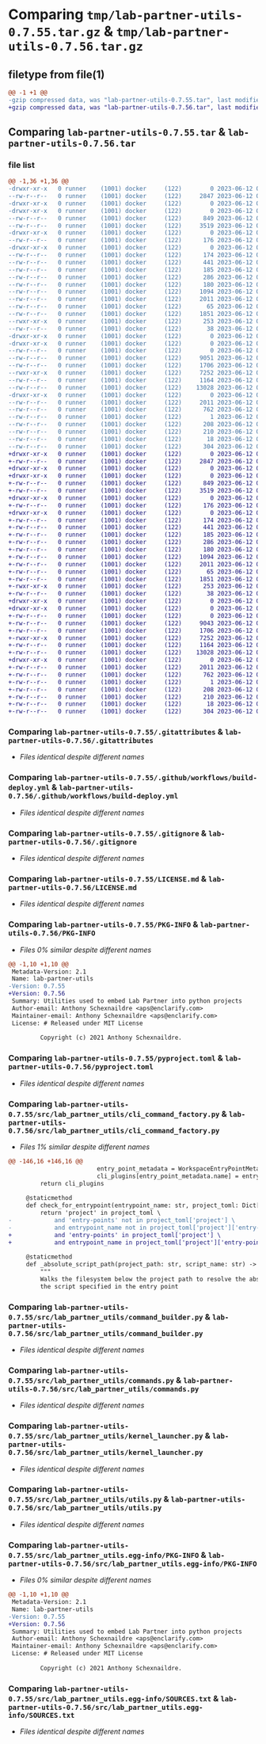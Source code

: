 # Comparing `tmp/lab-partner-utils-0.7.55.tar.gz` & `tmp/lab-partner-utils-0.7.56.tar.gz`

## filetype from file(1)

```diff
@@ -1 +1 @@
-gzip compressed data, was "lab-partner-utils-0.7.55.tar", last modified: Mon Jun 12 02:02:19 2023, max compression
+gzip compressed data, was "lab-partner-utils-0.7.56.tar", last modified: Mon Jun 12 02:09:44 2023, max compression
```

## Comparing `lab-partner-utils-0.7.55.tar` & `lab-partner-utils-0.7.56.tar`

### file list

```diff
@@ -1,36 +1,36 @@
-drwxr-xr-x   0 runner    (1001) docker     (122)        0 2023-06-12 02:02:19.005402 lab-partner-utils-0.7.55/
--rw-r--r--   0 runner    (1001) docker     (122)     2847 2023-06-12 02:01:55.000000 lab-partner-utils-0.7.55/.gitattributes
-drwxr-xr-x   0 runner    (1001) docker     (122)        0 2023-06-12 02:02:19.001402 lab-partner-utils-0.7.55/.github/
-drwxr-xr-x   0 runner    (1001) docker     (122)        0 2023-06-12 02:02:19.001402 lab-partner-utils-0.7.55/.github/workflows/
--rw-r--r--   0 runner    (1001) docker     (122)      849 2023-06-12 02:01:55.000000 lab-partner-utils-0.7.55/.github/workflows/build-deploy.yml
--rw-r--r--   0 runner    (1001) docker     (122)     3519 2023-06-12 02:01:55.000000 lab-partner-utils-0.7.55/.gitignore
-drwxr-xr-x   0 runner    (1001) docker     (122)        0 2023-06-12 02:02:19.001402 lab-partner-utils-0.7.55/.idea/
--rw-r--r--   0 runner    (1001) docker     (122)      176 2023-06-12 02:01:55.000000 lab-partner-utils-0.7.55/.idea/.gitignore
-drwxr-xr-x   0 runner    (1001) docker     (122)        0 2023-06-12 02:02:19.001402 lab-partner-utils-0.7.55/.idea/inspectionProfiles/
--rw-r--r--   0 runner    (1001) docker     (122)      174 2023-06-12 02:01:55.000000 lab-partner-utils-0.7.55/.idea/inspectionProfiles/profiles_settings.xml
--rw-r--r--   0 runner    (1001) docker     (122)      441 2023-06-12 02:01:55.000000 lab-partner-utils-0.7.55/.idea/lab-partner-utils.iml
--rw-r--r--   0 runner    (1001) docker     (122)      185 2023-06-12 02:01:55.000000 lab-partner-utils-0.7.55/.idea/misc.xml
--rw-r--r--   0 runner    (1001) docker     (122)      286 2023-06-12 02:01:55.000000 lab-partner-utils-0.7.55/.idea/modules.xml
--rw-r--r--   0 runner    (1001) docker     (122)      180 2023-06-12 02:01:55.000000 lab-partner-utils-0.7.55/.idea/vcs.xml
--rw-r--r--   0 runner    (1001) docker     (122)     1094 2023-06-12 02:01:55.000000 lab-partner-utils-0.7.55/LICENSE.md
--rw-r--r--   0 runner    (1001) docker     (122)     2011 2023-06-12 02:02:19.005402 lab-partner-utils-0.7.55/PKG-INFO
--rw-r--r--   0 runner    (1001) docker     (122)       65 2023-06-12 02:01:55.000000 lab-partner-utils-0.7.55/README.md
--rw-r--r--   0 runner    (1001) docker     (122)     1851 2023-06-12 02:01:55.000000 lab-partner-utils-0.7.55/pyproject.toml
--rwxr-xr-x   0 runner    (1001) docker     (122)      253 2023-06-12 02:01:55.000000 lab-partner-utils-0.7.55/run.sh
--rw-r--r--   0 runner    (1001) docker     (122)       38 2023-06-12 02:02:19.005402 lab-partner-utils-0.7.55/setup.cfg
-drwxr-xr-x   0 runner    (1001) docker     (122)        0 2023-06-12 02:02:19.001402 lab-partner-utils-0.7.55/src/
-drwxr-xr-x   0 runner    (1001) docker     (122)        0 2023-06-12 02:02:19.005402 lab-partner-utils-0.7.55/src/lab_partner_utils/
--rw-r--r--   0 runner    (1001) docker     (122)        0 2023-06-12 02:01:55.000000 lab-partner-utils-0.7.55/src/lab_partner_utils/__init__.py
--rw-r--r--   0 runner    (1001) docker     (122)     9051 2023-06-12 02:01:55.000000 lab-partner-utils-0.7.55/src/lab_partner_utils/cli_command_factory.py
--rw-r--r--   0 runner    (1001) docker     (122)     1706 2023-06-12 02:01:55.000000 lab-partner-utils-0.7.55/src/lab_partner_utils/command_builder.py
--rwxr-xr-x   0 runner    (1001) docker     (122)     7252 2023-06-12 02:01:55.000000 lab-partner-utils-0.7.55/src/lab_partner_utils/commands.py
--rw-r--r--   0 runner    (1001) docker     (122)     1164 2023-06-12 02:01:55.000000 lab-partner-utils-0.7.55/src/lab_partner_utils/kernel_launcher.py
--rw-r--r--   0 runner    (1001) docker     (122)    13028 2023-06-12 02:01:55.000000 lab-partner-utils-0.7.55/src/lab_partner_utils/utils.py
-drwxr-xr-x   0 runner    (1001) docker     (122)        0 2023-06-12 02:02:19.005402 lab-partner-utils-0.7.55/src/lab_partner_utils.egg-info/
--rw-r--r--   0 runner    (1001) docker     (122)     2011 2023-06-12 02:02:18.000000 lab-partner-utils-0.7.55/src/lab_partner_utils.egg-info/PKG-INFO
--rw-r--r--   0 runner    (1001) docker     (122)      762 2023-06-12 02:02:18.000000 lab-partner-utils-0.7.55/src/lab_partner_utils.egg-info/SOURCES.txt
--rw-r--r--   0 runner    (1001) docker     (122)        1 2023-06-12 02:02:18.000000 lab-partner-utils-0.7.55/src/lab_partner_utils.egg-info/dependency_links.txt
--rw-r--r--   0 runner    (1001) docker     (122)      208 2023-06-12 02:02:18.000000 lab-partner-utils-0.7.55/src/lab_partner_utils.egg-info/entry_points.txt
--rw-r--r--   0 runner    (1001) docker     (122)      210 2023-06-12 02:02:18.000000 lab-partner-utils-0.7.55/src/lab_partner_utils.egg-info/requires.txt
--rw-r--r--   0 runner    (1001) docker     (122)       18 2023-06-12 02:02:18.000000 lab-partner-utils-0.7.55/src/lab_partner_utils.egg-info/top_level.txt
--rw-r--r--   0 runner    (1001) docker     (122)      304 2023-06-12 02:01:55.000000 lab-partner-utils-0.7.55/workspace_commands.py
+drwxr-xr-x   0 runner    (1001) docker     (122)        0 2023-06-12 02:09:44.028878 lab-partner-utils-0.7.56/
+-rw-r--r--   0 runner    (1001) docker     (122)     2847 2023-06-12 02:09:13.000000 lab-partner-utils-0.7.56/.gitattributes
+drwxr-xr-x   0 runner    (1001) docker     (122)        0 2023-06-12 02:09:44.024878 lab-partner-utils-0.7.56/.github/
+drwxr-xr-x   0 runner    (1001) docker     (122)        0 2023-06-12 02:09:44.024878 lab-partner-utils-0.7.56/.github/workflows/
+-rw-r--r--   0 runner    (1001) docker     (122)      849 2023-06-12 02:09:13.000000 lab-partner-utils-0.7.56/.github/workflows/build-deploy.yml
+-rw-r--r--   0 runner    (1001) docker     (122)     3519 2023-06-12 02:09:13.000000 lab-partner-utils-0.7.56/.gitignore
+drwxr-xr-x   0 runner    (1001) docker     (122)        0 2023-06-12 02:09:44.024878 lab-partner-utils-0.7.56/.idea/
+-rw-r--r--   0 runner    (1001) docker     (122)      176 2023-06-12 02:09:13.000000 lab-partner-utils-0.7.56/.idea/.gitignore
+drwxr-xr-x   0 runner    (1001) docker     (122)        0 2023-06-12 02:09:44.024878 lab-partner-utils-0.7.56/.idea/inspectionProfiles/
+-rw-r--r--   0 runner    (1001) docker     (122)      174 2023-06-12 02:09:13.000000 lab-partner-utils-0.7.56/.idea/inspectionProfiles/profiles_settings.xml
+-rw-r--r--   0 runner    (1001) docker     (122)      441 2023-06-12 02:09:13.000000 lab-partner-utils-0.7.56/.idea/lab-partner-utils.iml
+-rw-r--r--   0 runner    (1001) docker     (122)      185 2023-06-12 02:09:13.000000 lab-partner-utils-0.7.56/.idea/misc.xml
+-rw-r--r--   0 runner    (1001) docker     (122)      286 2023-06-12 02:09:13.000000 lab-partner-utils-0.7.56/.idea/modules.xml
+-rw-r--r--   0 runner    (1001) docker     (122)      180 2023-06-12 02:09:13.000000 lab-partner-utils-0.7.56/.idea/vcs.xml
+-rw-r--r--   0 runner    (1001) docker     (122)     1094 2023-06-12 02:09:13.000000 lab-partner-utils-0.7.56/LICENSE.md
+-rw-r--r--   0 runner    (1001) docker     (122)     2011 2023-06-12 02:09:44.028878 lab-partner-utils-0.7.56/PKG-INFO
+-rw-r--r--   0 runner    (1001) docker     (122)       65 2023-06-12 02:09:13.000000 lab-partner-utils-0.7.56/README.md
+-rw-r--r--   0 runner    (1001) docker     (122)     1851 2023-06-12 02:09:13.000000 lab-partner-utils-0.7.56/pyproject.toml
+-rwxr-xr-x   0 runner    (1001) docker     (122)      253 2023-06-12 02:09:13.000000 lab-partner-utils-0.7.56/run.sh
+-rw-r--r--   0 runner    (1001) docker     (122)       38 2023-06-12 02:09:44.028878 lab-partner-utils-0.7.56/setup.cfg
+drwxr-xr-x   0 runner    (1001) docker     (122)        0 2023-06-12 02:09:44.024878 lab-partner-utils-0.7.56/src/
+drwxr-xr-x   0 runner    (1001) docker     (122)        0 2023-06-12 02:09:44.028878 lab-partner-utils-0.7.56/src/lab_partner_utils/
+-rw-r--r--   0 runner    (1001) docker     (122)        0 2023-06-12 02:09:13.000000 lab-partner-utils-0.7.56/src/lab_partner_utils/__init__.py
+-rw-r--r--   0 runner    (1001) docker     (122)     9043 2023-06-12 02:09:13.000000 lab-partner-utils-0.7.56/src/lab_partner_utils/cli_command_factory.py
+-rw-r--r--   0 runner    (1001) docker     (122)     1706 2023-06-12 02:09:13.000000 lab-partner-utils-0.7.56/src/lab_partner_utils/command_builder.py
+-rwxr-xr-x   0 runner    (1001) docker     (122)     7252 2023-06-12 02:09:13.000000 lab-partner-utils-0.7.56/src/lab_partner_utils/commands.py
+-rw-r--r--   0 runner    (1001) docker     (122)     1164 2023-06-12 02:09:13.000000 lab-partner-utils-0.7.56/src/lab_partner_utils/kernel_launcher.py
+-rw-r--r--   0 runner    (1001) docker     (122)    13028 2023-06-12 02:09:13.000000 lab-partner-utils-0.7.56/src/lab_partner_utils/utils.py
+drwxr-xr-x   0 runner    (1001) docker     (122)        0 2023-06-12 02:09:44.028878 lab-partner-utils-0.7.56/src/lab_partner_utils.egg-info/
+-rw-r--r--   0 runner    (1001) docker     (122)     2011 2023-06-12 02:09:43.000000 lab-partner-utils-0.7.56/src/lab_partner_utils.egg-info/PKG-INFO
+-rw-r--r--   0 runner    (1001) docker     (122)      762 2023-06-12 02:09:44.000000 lab-partner-utils-0.7.56/src/lab_partner_utils.egg-info/SOURCES.txt
+-rw-r--r--   0 runner    (1001) docker     (122)        1 2023-06-12 02:09:43.000000 lab-partner-utils-0.7.56/src/lab_partner_utils.egg-info/dependency_links.txt
+-rw-r--r--   0 runner    (1001) docker     (122)      208 2023-06-12 02:09:43.000000 lab-partner-utils-0.7.56/src/lab_partner_utils.egg-info/entry_points.txt
+-rw-r--r--   0 runner    (1001) docker     (122)      210 2023-06-12 02:09:43.000000 lab-partner-utils-0.7.56/src/lab_partner_utils.egg-info/requires.txt
+-rw-r--r--   0 runner    (1001) docker     (122)       18 2023-06-12 02:09:43.000000 lab-partner-utils-0.7.56/src/lab_partner_utils.egg-info/top_level.txt
+-rw-r--r--   0 runner    (1001) docker     (122)      304 2023-06-12 02:09:13.000000 lab-partner-utils-0.7.56/workspace_commands.py
```

### Comparing `lab-partner-utils-0.7.55/.gitattributes` & `lab-partner-utils-0.7.56/.gitattributes`

 * *Files identical despite different names*

### Comparing `lab-partner-utils-0.7.55/.github/workflows/build-deploy.yml` & `lab-partner-utils-0.7.56/.github/workflows/build-deploy.yml`

 * *Files identical despite different names*

### Comparing `lab-partner-utils-0.7.55/.gitignore` & `lab-partner-utils-0.7.56/.gitignore`

 * *Files identical despite different names*

### Comparing `lab-partner-utils-0.7.55/LICENSE.md` & `lab-partner-utils-0.7.56/LICENSE.md`

 * *Files identical despite different names*

### Comparing `lab-partner-utils-0.7.55/PKG-INFO` & `lab-partner-utils-0.7.56/PKG-INFO`

 * *Files 0% similar despite different names*

```diff
@@ -1,10 +1,10 @@
 Metadata-Version: 2.1
 Name: lab-partner-utils
-Version: 0.7.55
+Version: 0.7.56
 Summary: Utilities used to embed Lab Partner into python projects
 Author-email: Anthony Schexnaildre <aps@enclarify.com>
 Maintainer-email: Anthony Schexnaildre <aps@enclarify.com>
 License: # Released under MIT License
         
         Copyright (c) 2021 Anthony Schexnaildre.
```

### Comparing `lab-partner-utils-0.7.55/pyproject.toml` & `lab-partner-utils-0.7.56/pyproject.toml`

 * *Files identical despite different names*

### Comparing `lab-partner-utils-0.7.55/src/lab_partner_utils/cli_command_factory.py` & `lab-partner-utils-0.7.56/src/lab_partner_utils/cli_command_factory.py`

 * *Files 1% similar despite different names*

```diff
@@ -146,16 +146,16 @@
                         entry_point_metadata = WorkspaceEntryPointMetadata.build(entry_point_name, entry_point_value, project_name, project_version, project_path, project_data_path)
                         cli_plugins[entry_point_metadata.name] = entry_point_metadata
         return cli_plugins
 
     @staticmethod
     def check_for_entrypoint(entrypoint_name: str, project_toml: Dict[str, Any]) -> bool:
         return 'project' in project_toml \
-            and 'entry-points' not in project_toml['project'] \
-            and entrypoint_name not in project_toml['project']['entry-points']
+            and 'entry-points' in project_toml['project'] \
+            and entrypoint_name in project_toml['project']['entry-points']
 
     @staticmethod
     def _absolute_script_path(project_path: str, script_name: str) -> Optional[str]:
         """
         Walks the filesystem below the project path to resolve the absolute path of
         the script specified in the entry point
```

### Comparing `lab-partner-utils-0.7.55/src/lab_partner_utils/command_builder.py` & `lab-partner-utils-0.7.56/src/lab_partner_utils/command_builder.py`

 * *Files identical despite different names*

### Comparing `lab-partner-utils-0.7.55/src/lab_partner_utils/commands.py` & `lab-partner-utils-0.7.56/src/lab_partner_utils/commands.py`

 * *Files identical despite different names*

### Comparing `lab-partner-utils-0.7.55/src/lab_partner_utils/kernel_launcher.py` & `lab-partner-utils-0.7.56/src/lab_partner_utils/kernel_launcher.py`

 * *Files identical despite different names*

### Comparing `lab-partner-utils-0.7.55/src/lab_partner_utils/utils.py` & `lab-partner-utils-0.7.56/src/lab_partner_utils/utils.py`

 * *Files identical despite different names*

### Comparing `lab-partner-utils-0.7.55/src/lab_partner_utils.egg-info/PKG-INFO` & `lab-partner-utils-0.7.56/src/lab_partner_utils.egg-info/PKG-INFO`

 * *Files 0% similar despite different names*

```diff
@@ -1,10 +1,10 @@
 Metadata-Version: 2.1
 Name: lab-partner-utils
-Version: 0.7.55
+Version: 0.7.56
 Summary: Utilities used to embed Lab Partner into python projects
 Author-email: Anthony Schexnaildre <aps@enclarify.com>
 Maintainer-email: Anthony Schexnaildre <aps@enclarify.com>
 License: # Released under MIT License
         
         Copyright (c) 2021 Anthony Schexnaildre.
```

### Comparing `lab-partner-utils-0.7.55/src/lab_partner_utils.egg-info/SOURCES.txt` & `lab-partner-utils-0.7.56/src/lab_partner_utils.egg-info/SOURCES.txt`

 * *Files identical despite different names*

